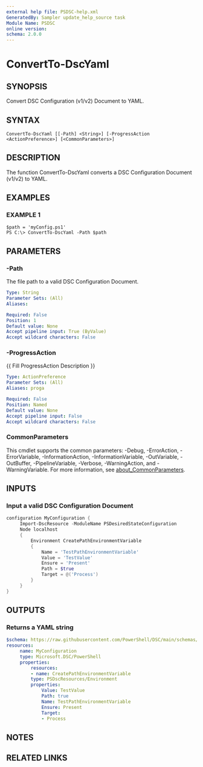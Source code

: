 ```yaml
---
external help file: PSDSC-help.xml
GeneratedBy: Sampler update_help_source task
Module Name: PSDSC
online version:
schema: 2.0.0
---
```


# ConvertTo-DscYaml

## SYNOPSIS
Convert DSC Configuration (v1/v2) Document to YAML.

## SYNTAX

```
ConvertTo-DscYaml [[-Path] <String>] [-ProgressAction <ActionPreference>] [<CommonParameters>]
```

## DESCRIPTION
The function ConvertTo-DscYaml converts a DSC Configuration Document (v1/v2) to YAML.

## EXAMPLES

### EXAMPLE 1
```
$path = 'myConfig.ps1'
PS C:\> ConvertTo-DscYaml -Path $path
```

## PARAMETERS

### -Path
The file path to a valid DSC Configuration Document.

```yaml
Type: String
Parameter Sets: (All)
Aliases:

Required: False
Position: 1
Default value: None
Accept pipeline input: True (ByValue)
Accept wildcard characters: False
```

### -ProgressAction
{{ Fill ProgressAction Description }}

```yaml
Type: ActionPreference
Parameter Sets: (All)
Aliases: proga

Required: False
Position: Named
Default value: None
Accept pipeline input: False
Accept wildcard characters: False
```

### CommonParameters
This cmdlet supports the common parameters: -Debug, -ErrorAction, -ErrorVariable, -InformationAction, -InformationVariable, -OutVariable, -OutBuffer, -PipelineVariable, -Verbose, -WarningAction, and -WarningVariable. For more information, see [about_CommonParameters](http://go.microsoft.com/fwlink/?LinkID=113216).

## INPUTS

### Input a valid DSC Configuration Document

```powershell
configuration MyConfiguration {
     Import-DscResource -ModuleName PSDesiredStateConfiguration
     Node localhost
     {
         Environment CreatePathEnvironmentVariable
         {
             Name = 'TestPathEnvironmentVariable'
             Value = 'TestValue'
             Ensure = 'Present'
             Path = $true
             Target = @('Process')
         }
     }
}
```

## OUTPUTS

### Returns a YAML string

```yaml
$schema: https://raw.githubusercontent.com/PowerShell/DSC/main/schemas/2024/04/config/document.json
resources:
     name: MyConfiguration
     type: Microsoft.DSC/PowerShell
     properties:
         resources:
         - name: CreatePathEnvironmentVariable
         type: PSDscResources/Environment
         properties:
             Value: TestValue
             Path: true
             Name: TestPathEnvironmentVariable
             Ensure: Present
             Target:
             - Process
```

## NOTES

## RELATED LINKS
